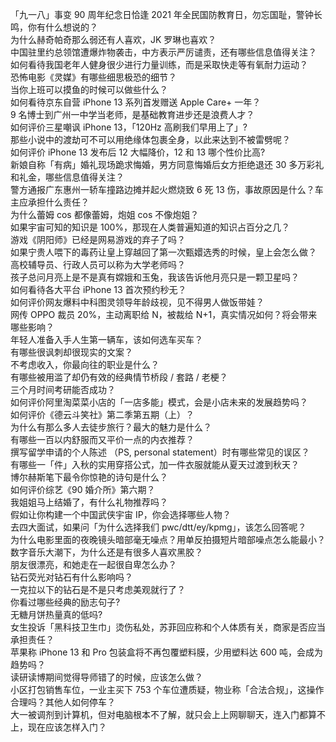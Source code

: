 「九一八」事变 90 周年纪念日恰逢 2021 年全民国防教育日，勿忘国耻，警钟长鸣，你有什么想说的？  
为什么赫奇帕奇那么弱还有人喜欢，JK 罗琳也喜欢？  
中国驻里约总领馆遭爆炸物袭击，中方表示严厉谴责，还有哪些信息值得关注？  
如何看待我国老年人健身很少进行力量训练，而是采取快走等有氧耐力运动？  
恐怖电影《灵媒》有哪些细思极恐的细节？  
当你上班可以摸鱼的时候可以做些什么？  
如何看待京东自营 iPhone 13 系列首发赠送 Apple Care+ 一年？  
9 名博士到广州一中学当老师，是基础教育进步还是浪费人才？  
如何评价三星嘲讽 iPhone 13，「120Hz 高刷我们早用上了」?  
那些小说中的渡劫可不可以用绝缘体包裹全身，以此来达到不被雷劈呢？  
如何评价 iPhone 13 发布后 12 大幅降价，12 和 13 哪个性价比高?  
新娘自称「有病」婚礼现场跪求悔婚，男方同意悔婚后女方拒绝退还 30 多万彩礼和礼金，哪些信息值得关注？  
警方通报广东惠州一轿车撞路边摊并起火燃烧致 6 死 13 伤，事故原因是什么？车主应承担什么责任？  
为什么蕾姆 cos 都像蕾姆，炮姐 cos 不像炮姐？  
如果宇宙可知的知识是 100%，那现在人类普遍知道的知识占百分之几？  
游戏《阴阳师》已经是网易游戏的弃子了吗？  
如果宁贵人喂下的毒药让皇上穿越回了第一次甄嬛选秀的时候，皇上会怎么做？  
高校辅导员、行政人员可以称为大学老师吗？  
孩子总问月亮上是不是真有嫦娥和玉兔，我该告诉他月亮只是一颗卫星吗？  
如何看待各大平台 iPhone 13 首次预约秒无？  
如何评价网友爆料中科图灵领导年龄歧视，见不得男人做饭带娃？  
网传 OPPO 裁员 20%，主动离职给 N，被裁给 N+1，真实情况如何？将会带来哪些影响？  
年轻人准备入手人生第一辆车，该如何选车买车？  
有哪些很讽刺却很现实的文案？  
不考虑收入，你最向往的职业是什么？  
有哪些被用滥了却仍有效的经典情节桥段 / 套路 / 老梗？  
三个月时间考研能否成功？  
如何评价阿里淘菜菜小店的「一店多能」模式，会是小店未来的发展趋势吗？  
如何评价《德云斗笑社》第二季第五期（上）？  
为什么有那么多人去徒步旅行？最大的魅力是什么？  
有哪些一百以内舒服而又平价一点的内衣推荐？  
撰写留学申请的个人陈述 （PS, personal statement）时有哪些常见的误区？  
有哪些一「件」入秋的实用穿搭公式，加一件衣服就能从夏天过渡到秋天？  
博尔赫斯笔下最令你惊艳的诗句是什么？  
如何评价综艺《90 婚介所》第六期？  
我姐姐马上结婚了，有什么礼物推荐吗？  
假如让你构建一个中国武侠宇宙 IP，你会选择哪些人物？  
去四大面试，如果问「为什么选择我们 pwc/dtt/ey/kpmg」，该怎么回答呢？  
为什么电影里面的夜晚镜头暗部毫无噪点？用单反拍摄短片暗部噪点怎么能最小？  
数字音乐大潮下，为什么还是有很多人喜欢黑胶？  
朋友很漂亮，和她走在一起很自卑怎么办？  
钻石荧光对钻石有什么影响吗？  
一克拉以下的钻石是不是只考虑美观就行了？  
你看过哪些经典的励志句子?  
无糖月饼热量真的低吗?  
女生投诉「黑科技卫生巾」烫伤私处，苏菲回应称和个人体质有关，商家是否应当承担责任？  
苹果称 iPhone 13 和 Pro 包装盒将不再包覆塑料膜，少用塑料达 600 吨，会成为趋势吗？  
读研读博期间觉得导师错了的时候，应该怎么做？  
小区打包销售车位，一业主买下 753 个车位遭质疑，物业称「合法合规」，这操作合理吗？其他人如何停车？  
大一被调剂到计算机，但对电脑根本不了解，就只会上上网聊聊天，连入门都算不上，现在应该怎样入门？  
